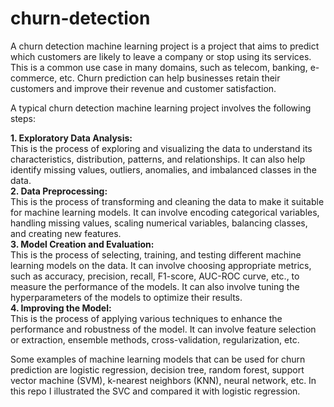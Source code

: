 # churn-detection
A churn detection machine learning project is a project that aims to predict which customers are likely to leave a company or stop using its services. This is a common use case in many domains, such as telecom, banking, e-commerce, etc. Churn prediction can help businesses retain their customers and improve their revenue and customer satisfaction.

A typical churn detection machine learning project involves the following steps:

**1. Exploratory Data Analysis:**  
This is the process of exploring and visualizing the data to understand its characteristics, distribution, patterns, and relationships. It can also help identify missing values, outliers, anomalies, and imbalanced classes in the data.  
**2. Data Preprocessing:**  
This is the process of transforming and cleaning the data to make it suitable for machine learning models. It can involve encoding categorical variables, handling missing values, scaling numerical variables, balancing classes, and creating new features.  
**3. Model Creation and Evaluation:**  
This is the process of selecting, training, and testing different machine learning models on the data. It can involve choosing appropriate metrics, such as accuracy, precision, recall, F1-score, AUC-ROC curve, etc., to measure the performance of the models. It can also involve tuning the hyperparameters of the models to optimize their results.  
**4. Improving the Model:**  
This is the process of applying various techniques to enhance the performance and robustness of the model. It can involve feature selection or extraction, ensemble methods, cross-validation, regularization, etc.  

Some examples of machine learning models that can be used for churn prediction are logistic regression, decision tree, random forest, support vector machine (SVM), k-nearest neighbors (KNN), neural network, etc. In this repo I illustrated the SVC and compared it with logistic regression.
